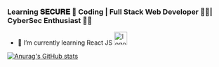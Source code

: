 ### Learning 𝐒𝐄𝐂𝐔𝐑𝐄 🔐 Coding | Full Stack Web Developer 👨‍💻| CyberSec Enthusiast 🐱‍💻
- 🌱 I’m currently learning React JS <img src="https://3ulsmb4eg8vz37c0vz2si64j-wpengine.netdna-ssl.com/wp-content/uploads/2019/05/react-native-UX-design.gif" alt="logo" width="30px" />

[![Anurag's GitHub stats](https://github-readme-stats.vercel.app/api?username=vamsi963601&theme=radical)](https://github.com/anuraghazra/github-readme-stats)

<!--
**vamsi963601/vamsi963601** is a ✨ _special_ ✨ repository because its `README.md` (this file) appears on your GitHub profile.

Here are some ideas to get you started:

- 🔭 I’m currently working on 

- 👯 I’m looking to collaborate on ...
- 🤔 I’m looking for help with ...
- 💬 Ask me about ...
- 📫 How to reach me: ...
- 😄 Pronouns: ...
- ⚡ Fun fact: ...
-->
